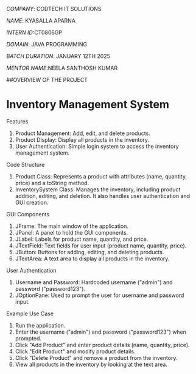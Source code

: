 *COMPANY*: CODTECH IT SOLUTIONS

*NAME*: KYASALLA APARNA

*INTERN ID*:CT0806GP

*DOMAIN*: JAVA PROGRAMMING

*BATCH DURATION*: JANUARY 12TH 2025

*MENTOR NAME*:NEELA SANTHOSH KUMAR

##OVERVIEW OF THE PROJECT

# Inventory Management System
Features
1. Product Management: Add, edit, and delete products.
2. Product Display: Display all products in the inventory.
3. User Authentication: Simple login system to access the inventory management system.

Code Structure
1. Product Class: Represents a product with attributes (name, quantity, price) and a toString method.
2. InventorySystem Class: Manages the inventory, including product addition, editing, and deletion. It also handles user authentication and GUI creation.

GUI Components
1. JFrame: The main window of the application.
2. JPanel: A panel to hold the GUI components.
3. JLabel: Labels for product name, quantity, and price.
4. JTextField: Text fields for user input (product name, quantity, price).
5. JButton: Buttons for adding, editing, and deleting products.
6. JTextArea: A text area to display all products in the inventory.

User Authentication
1. Username and Password: Hardcoded username ("admin") and password ("password123").
2. JOptionPane: Used to prompt the user for username and password input.

Example Use Case
1. Run the application.
2. Enter the username ("admin") and password ("password123") when prompted.
3. Click "Add Product" and enter product details (name, quantity, price).
4. Click "Edit Product" and modify product details.
5. Click "Delete Product" and remove a product from the inventory.
6. View all products in the inventory by looking at the text area.
